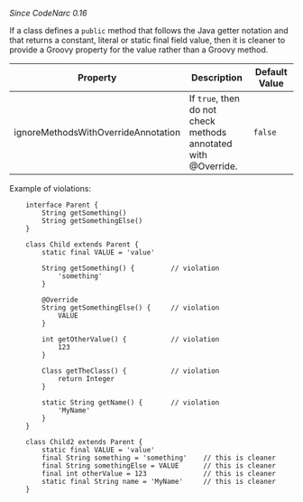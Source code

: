 *Since CodeNarc 0.16*

If a class defines a `public` method that follows the Java getter
notation and that returns a constant, literal or static final field
value, then it is cleaner to provide a Groovy property for the value
rather than a Groovy method.

<table>
<colgroup>
<col style="width: 40%" />
<col style="width: 33%" />
<col style="width: 25%" />
</colgroup>
<thead>
<tr class="header">
<th>Property</th>
<th>Description</th>
<th>Default Value</th>
</tr>
</thead>
<tbody>
<tr class="odd">
<td>ignoreMethodsWithOverrideAnnotation</td>
<td>If <code>true</code>, then do not check methods annotated with <span class="citation" data-cites="Override">@Override</span>.</td>
<td><code>false</code></td>
</tr>
</tbody>
</table>

Example of violations:

        interface Parent {
            String getSomething()
            String getSomethingElse()
        }

        class Child extends Parent {
            static final VALUE = 'value'

            String getSomething() {         // violation
                'something'         
            }

            @Override
            String getSomethingElse() {     // violation
                VALUE       
            }

            int getOtherValue() {           // violation
                123
            }

            Class getTheClass() {           // violation
                return Integer
            }

            static String getName() {       // violation
                'MyName'
            }
        }

        class Child2 extends Parent {
            static final VALUE = 'value'
            final String something = 'something'    // this is cleaner
            final String somethingElse = VALUE      // this is cleaner
            final int otherValue = 123              // this is cleaner
            static final String name = 'MyName'     // this is cleaner
        }

